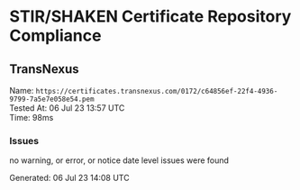 # STIR/SHAKEN Certificate Repository Compliance

## TransNexus

Name: `https://certificates.transnexus.com/0172/c64856ef-22f4-4936-9799-7a5e7e058e54.pem`\
Tested At: 06 Jul 23 13:57 UTC\
Time: 98ms

### Issues

no warning, or error, or notice date level issues were found

Generated: 06 Jul 23 14:08 UTC